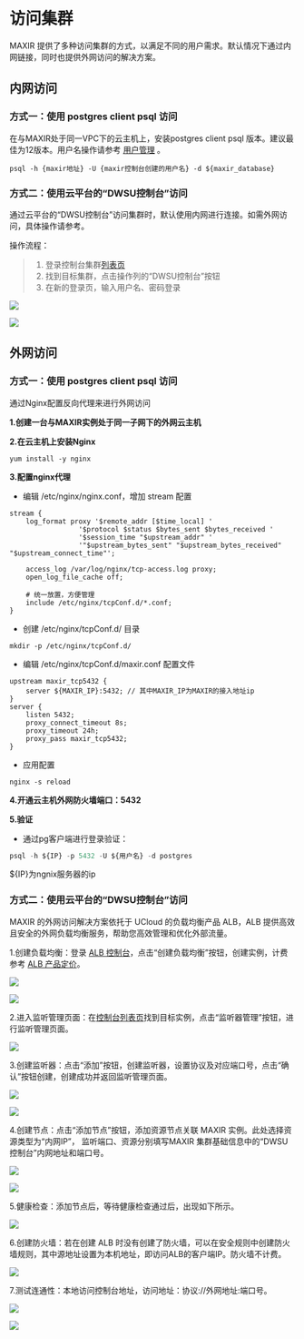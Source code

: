 # 访问集群
MAXIR 提供了多种访问集群的方式，以满足不同的用户需求。默认情况下通过内网链接，同时也提供外网访问的解决方案。

## 内网访问
### 方式一：使用 postgres client psql 访问

在与MAXIR处于同一VPC下的云主机上，安装postgres client psql 版本。建议最佳为12版本。用户名操作请参考 [用户管理](/maxir/guides/dw-users/manage-dwusers) 。

```plain
psql -h {maxir地址} -U {maxir控制台创建的用户名} -d ${maxir_database}
```

### 方式二：使用云平台的“DWSU控制台”访问

通过云平台的“DWSU控制台”访问集群时，默认使用内网进行连接。如需外网访问，具体操作请参考。

操作流程：
>1. 登录控制台集群[列表页](https://console.ucloud.cn/maxir/standard)
>2. 找到目标集群，点击操作列的“DWSU控制台”按钮
>3. 在新的登录页，输入用户名、密码登录

![](/images/guides/optimization/1.jpg)

![](/images/guides/optimization/2.jpg)

## 外网访问
### 方式一：使用 postgres client psql 访问

通过Nginx配置反向代理来进行外网访问

**1.创建一台与MAXIR实例处于同一子网下的外网云主机**

**2.在云主机上安装Nginx**

```
yum install -y nginx
```

**3.配置nginx代理**

- 编辑 /etc/nginx/nginx.conf，增加 stream 配置

```
stream {
    log_format proxy '$remote_addr [$time_local] '
                 '$protocol $status $bytes_sent $bytes_received '
                 '$session_time "$upstream_addr" '
                 '"$upstream_bytes_sent" "$upstream_bytes_received" "$upstream_connect_time"';

    access_log /var/log/nginx/tcp-access.log proxy;
    open_log_file_cache off;

    # 统一放置，方便管理
    include /etc/nginx/tcpConf.d/*.conf;
}
```

- 创建 /etc/nginx/tcpConf.d/ 目录

```
mkdir -p /etc/nginx/tcpConf.d/
```

- 编辑 /etc/nginx/tcpConf.d/maxir.conf 配置文件

```
upstream maxir_tcp5432 {
    server ${MAXIR_IP}:5432; // 其中MAXIR_IP为MAXIR的接入地址ip
}
server {
    listen 5432;
    proxy_connect_timeout 8s;
    proxy_timeout 24h;
    proxy_pass maxir_tcp5432;
}
```

- 应用配置

```
nginx -s reload
```

**4.开通云主机外网防火墙端口：5432**

**5.验证**

- 通过pg客户端进行登录验证：

```sql
psql -h ${IP} -p 5432 -U ${用户名} -d postgres
```

${IP}为ngnix服务器的ip



### 方式二：使用云平台的“DWSU控制台”访问
MAXIR 的外网访问解决方案依托于 UCloud 的负载均衡产品 ALB，ALB 提供高效且安全的外网负载均衡服务，帮助您高效管理和优化外部流量。

1.创建负载均衡：登录 [ALB 控制台](https://console.ucloud.cn/ulb/alb)，点击“创建负载均衡”按钮，创建实例，计费参考 [ALB 产品定价](https://docs.ucloud.cn/ulb/alb/buy/charge)。

![](/images/guides/optimization/3.jpg)

![](/images/guides/optimization/4.jpg)

2.进入监听管理页面：在[控制台列表页](https://console.ucloud.cn/ulb/alb)找到目标实例，点击“监听器管理”按钮，进行监听管理页面。

![](/images/guides/optimization/5.jpg)

3.创建监听器：点击“添加”按钮，创建监听器，设置协议及对应端口号，点击“确认”按钮创建，创建成功并返回监听管理页面。

![](/images/guides/optimization/6.jpg)

![](/images/guides/optimization/7.jpg)

4.创建节点：点击“添加节点”按钮，添加资源节点关联 MAXIR 实例。此处选择资源类型为“内⽹IP”， 监听端⼝、资源分别填写MAXIR 集群基础信息中的“DWSU控制台”内网地址和端⼝号。

![](/images/guides/optimization/8.jpg)

![](/images/guides/optimization/9.jpg)

5.健康检查：添加节点后，等待健康检查通过后，出现如下所示。

![](/images/guides/optimization/10.jpg)

6.创建防⽕墙：若在创建 ALB 时没有创建了防⽕墙，可以在安全规则中创建防⽕墙规则，其中源地址设置为本机地址，即访问ALB的客户端IP。防火墙不计费。

![](/images/guides/optimization/11.jpg)

7.测试连通性：本地访问控制台地址，访问地址：协议://外网地址:端口号。

![](/images/guides/optimization/12.jpg)

![](/images/guides/optimization/13.jpg)
